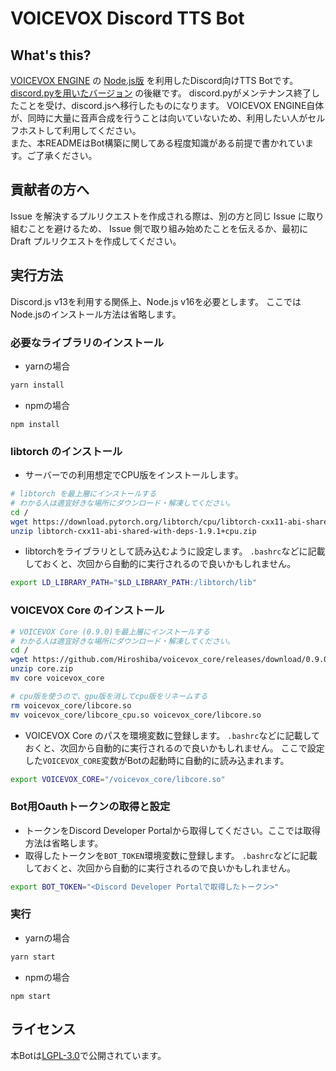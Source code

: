 # VOICEVOX Discord TTS Bot

## What's this?

[VOICEVOX ENGINE](https://github.com/Hiroshiba/voicevox_engine) の
[Node.js版](https://github.com/y-chan/node-voicevox-engine) を利用したDiscord向けTTS Botです。
[discord.pyを用いたバージョン](https://github.com/y-chan/voicevox_discord_tts_sample) の後継です。
discord.pyがメンテナンス終了したことを受け、discord.jsへ移行したものになります。
VOICEVOX ENGINE自体が、同時に大量に音声合成を行うことは向いていないため、利用したい人がセルフホストして利用してください。  
また、本READMEはBot構築に関してある程度知識がある前提で書かれています。ご了承ください。

## 貢献者の方へ

Issue を解決するプルリクエストを作成される際は、別の方と同じ Issue に取り組むことを避けるため、
Issue 側で取り組み始めたことを伝えるか、最初に Draft プルリクエストを作成してください。

## 実行方法

Discord.js v13を利用する関係上、Node.js v16を必要とします。
ここではNode.jsのインストール方法は省略します。

### 必要なライブラリのインストール

- yarnの場合
```bash
yarn install
```

- npmの場合
```
npm install
```

### libtorch のインストール
- サーバーでの利用想定でCPU版をインストールします。
```bash
# libtorch を最上層にインストールする
# わかる人は適宜好きな場所にダウンロード・解凍してください。
cd /
wget https://download.pytorch.org/libtorch/cpu/libtorch-cxx11-abi-shared-with-deps-1.9.1%2Bcpu.zip
unzip libtorch-cxx11-abi-shared-with-deps-1.9.1+cpu.zip
```

- libtorchをライブラリとして読み込むように設定します。
  `.bashrc`などに記載しておくと、次回から自動的に実行されるので良いかもしれません。
```bash
export LD_LIBRARY_PATH="$LD_LIBRARY_PATH:/libtorch/lib"
```

### VOICEVOX Core のインストール

```bash
# VOICEVOX Core (0.9.0)を最上層にインストールする
# わかる人は適宜好きな場所にダウンロード・解凍してください。
cd /
wget https://github.com/Hiroshiba/voicevox_core/releases/download/0.9.0/core.zip
unzip core.zip
mv core voicevox_core

# cpu版を使うので、gpu版を消してcpu版をリネームする
rm voicevox_core/libcore.so
mv voicevox_core/libcore_cpu.so voicevox_core/libcore.so
```

- VOICEVOX Core のパスを環境変数に登録します。
  `.bashrc`などに記載しておくと、次回から自動的に実行されるので良いかもしれません。
  ここで設定した`VOICEVOX_CORE`変数がBotの起動時に自動的に読み込まれます。
```bash
export VOICEVOX_CORE="/voicevox_core/libcore.so"
```

### Bot用Oauthトークンの取得と設定

- トークンをDiscord Developer Portalから取得してください。ここでは取得方法は省略します。
- 取得したトークンを`BOT_TOKEN`環境変数に登録します。
  `.bashrc`などに記載しておくと、次回から自動的に実行されるので良いかもしれません。
```bash
export BOT_TOKEN="<Discord Developer Portalで取得したトークン>"
```

### 実行

- yarnの場合
```bash
yarn start 
```

- npmの場合
```
npm start
```

## ライセンス

本Botは[LGPL-3.0](LICENSE)で公開されています。
